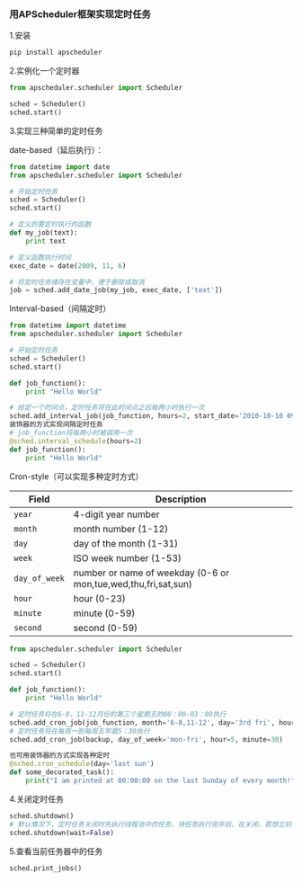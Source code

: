 ### 用APScheduler框架实现定时任务

1.安装

```python
pip install apscheduler
```

2.实例化一个定时器

```python
from apscheduler.scheduler import Scheduler

sched = Scheduler()
sched.start()
```

3.实现三种简单的定时任务

date-based（延后执行）：

```python
from datetime import date
from apscheduler.scheduler import Scheduler

# 开始定时任务
sched = Scheduler()
sched.start()

# 定义的要定时执行的函数
def my_job(text):
    print text

# 定义函数执行时间
exec_date = date(2009, 11, 6)

# 将定时任务储存在变量中，便于删除或取消
job = sched.add_date_job(my_job, exec_date, ['text'])
```

Interval-based（间隔定时）

```python
from datetime import datetime
from apscheduler.scheduler import Scheduler

# 开始定时任务
sched = Scheduler()
sched.start()

def job_function():
    print "Hello World"

# 给定一个时间点，定时任务将在此时间点之后每两小时执行一次
sched.add_interval_job(job_function, hours=2, start_date='2010-10-10 09:30')
装饰器的方式实现间隔定时任务
# job_function将每两小时被调用一次
@sched.interval_schedule(hours=2)
def job_function():
    print "Hello World"
```

Cron-style（可以实现多种定时方式）

| Field         | Description                                                  |
| ------------- | ------------------------------------------------------------ |
| `year`        | 4-digit year number                                          |
| `month`       | month number (1-12)                                          |
| `day`         | day of the month (1-31)                                      |
| `week`        | ISO week number (1-53)                                       |
| `day_of_week` | number or name of weekday (0-6 or mon,tue,wed,thu,fri,sat,sun) |
| `hour`        | hour (0-23)                                                  |
| `minute`      | minute (0-59)                                                |
| `second`      | second (0-59)                                                |

```python
from apscheduler.scheduler import Scheduler

sched = Scheduler()
sched.start()

def job_function():
    print "Hello World"

# 定时任务将在6-8，11-12月份的第三个星期五的00：00-03：00执行
sched.add_cron_job(job_function, month='6-8,11-12', day='3rd fri', hour='0-3')
# 定时任务将在每周一到每周五早晨5：30执行
sched.add_cron_job(backup, day_of_week='mon-fri', hour=5, minute=30)

也可用装饰器的方式实现各种定时
@sched.cron_schedule(day='last sun')
def some_decorated_task():
    print("I am printed at 00:00:00 on the last Sunday of every month!")
```

4.关闭定时任务

```python
sched.shutdown()
# 默认情况下，定时任务关闭时先执行线程池中的任务，待任务执行完毕后，在关闭，若想立刻关闭定时任务可执行
sched.shutdown(wait=False)
```

5.查看当前任务器中的任务

```python
sched.print_jobs()
```

